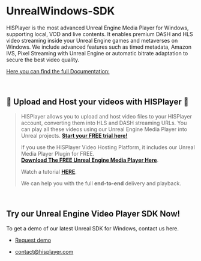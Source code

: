 # UnrealWindows-SDK

HlSPlayer is the most advanced Unreal Engine Media Player for Windows, supporting local, VOD and live contents. It enables premium DASH and HLS video streaming inside your Unreal Engine games and metaverses on Windows. We include advanced features such as timed metadata, Amazon IVS, Pixel Streaming with Unreal Engine or automatic bitrate adaptation to secure the best video quality.

[Here you can find the full Documentation:](https://hisplayer.github.io/UnrealWindows-SDK/#/)

<br>

## 🚀 Upload and Host your videos with HISPlayer 🚀
>
> HISPlayer allows you to upload and host video files to your HISPlayer account, converting them into HLS and DASH streaming URLs. You can play all these videos using our Unreal Engine Media Player into Unreal projects. **[Start your FREE trial here!](https://dashboard.hisplayer.com/signup)**
>
>If you use the HISPlayer Video Hosting Platform, it includes our Unreal Media Player Plugin for FREE.<br>
>**[Download The FREE Unreal Engine Media Player Here](https://github.com/HISPlayer/Unreal_Engine_Media_Player/releases/tag/v2.9.0.1)**.
>
>
>Watch a tutorial **[HERE](https://www.youtube.com/watch?v=awfN0zz-8zQ)**.
>
> We can help you with the full **end-to-end** delivery and playback.

<br>


## Try our Unreal Engine Video Player SDK Now!

To get a demo of our latest Unreal SDK for Windows, contact us here.

* [Request demo](https://hisplayer.com/unreal-player-sdk/)

* contact@hisplayer.com
